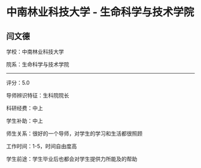 # 中南林业科技大学 - 生命科学与技术学院

## 闫文德

学校：中南林业科技大学

院系：生命科学与技术学院

* * *

评分：5.0

导师辨识特征：生科院院长

科研经费：中上

学生补助：中上

师生关系：很好的一个导师，对学生的学习和生活都很照顾

工作时间：1-5，时间自由度高

学生前途：学生毕业后也都会对学生提供力所能及的帮助